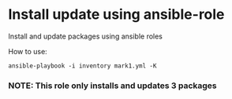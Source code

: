 # Install update using ansible-role

Install and update packages using ansible roles

How to use:

  `ansible-playbook -i inventory mark1.yml -K`
  
### NOTE: This role only installs and updates 3 packages 
